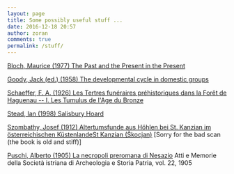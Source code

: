 ```yaml
---
layout: page
title: Some possibly useful stuff ...
date: 2016-12-18 20:57
author: zoran
comments: true
permalink: /stuff/
---
```


[Bloch, Maurice (1977) The Past and the Present in the Present](/materials/Bloch-Past-in-the-present.pdf)

[Goody, Jack (ed.) (1958) The developmental cycle in domestic groups](/materials/Goody-Developemental-Cycles.pdf)

[Schaeffer, F. A. (1926) Les Tertres funéraires préhistoriques dans la Forêt de Haguenau -- I. Les Tumulus de I'Age du Bronze](/materials/Schaeffer-Hagenau-I.pdf)

[Stead, Ian (1998) Salisbury Hoard](/materials/Stead-1998-Salisbury-Hoard.pdf)

[Szombathy, Josef (1912) Altertumsfunde aus Höhlen bei St. Kanzian im österreichischen KüstenlandeSt Kanzian (Škocjan)](/materials/Szombathy-Skocjan.pdf) [Sorry for the bad scan (the book is old and stiff)]

[Puschi, Alberto (1905) La necropoli preromana di Nesazio](/materials/Puschi-1905-Nesazio.pdf) Atti e Memorie della Società istriana di Archeologia e Storia Patria, vol. 22, 1905
